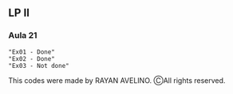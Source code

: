 ## LP II ##

### Aula 21 ###

```
"Ex01 - Done"
"Ex02 - Done"
"Ex03 - Not done"
```

This codes were made by RAYAN AVELINO. ⒸAll rights reserved.
